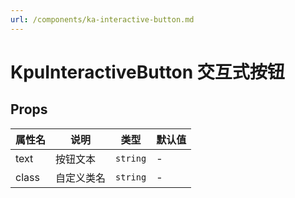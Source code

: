 ```yaml
---
url: /components/ka-interactive-button.md
---
```

# KpuInteractiveButton 交互式按钮

## Props

| 属性名 | 说明       | 类型     | 默认值 |
| ------ | ---------- | -------- | ------ |
| text   | 按钮文本   | `string` | -      |
| class  | 自定义类名 | `string` | -      |
